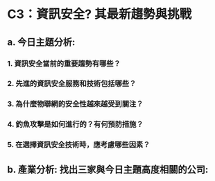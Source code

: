 # C3：資訊安全? 其最新趨勢與挑戰
## a. 今日主題分析:

### 1. 資訊安全當前的重要趨勢有哪些？

### 2. 先進的資訊安全服務和技術包括哪些？

### 3. 為什麼物聯網的安全性越來越受到關注？

### 4. 釣魚攻擊是如何進行的？有何預防措施？

### 5. 在選擇資訊安全技術時，應考慮哪些因素？

## b. 產業分析: 找出三家與今日主題高度相關的公司:

